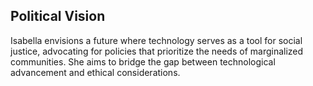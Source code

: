 ## Political Vision
Isabella envisions a future where technology serves as a tool for social justice, advocating for policies that prioritize the needs of marginalized communities. She aims to bridge the gap between technological advancement and ethical considerations.
